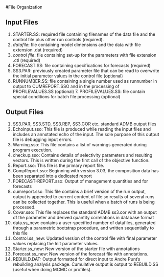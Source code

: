 #File Organization

## Input Files

1. STARTER.SS:  required file containing filenames of the data file and the control file plus other run controls (required).
2. *datafile*:  file containing model dimensions and the data with file extension .dat (required)
3. *control file*:  file containing set-up for the parameters with file extension .ctl (required)
4. FORECAST.SS:  file containing specifications for forecasts (required)
5. SS3.PAR:  previously created parameter file that can be read to overwrite the initial parameter values in the control file (optional)
6. RUNNUMBER.SS:  file containing a single number used as runnumber in output to CUMREPORT.SSO and in the processing of PROFILEVALUES.SS (optional) 7. PROFILEVALUES.SS:  file contain special conditions for batch file processing (optional)  

## Output Files
1. SS3.PAR, SS3.STD, SS3.REP, SS3.COR etc.  standard ADMB output files
2. Echoinput.sso:  This file is produced while reading the input files and includes an annotated echo of the input.  The sole purpose of this output file is debugging input errors.
3. Warning.sso:  This file contains a list of warnings generated during program execution.
4. checkup.sso:  Contains details of selectivity parameters and resulting vectors.  This is written during the first call of the objective function.
5. Report.sso:  This file is the primary report file.
6. CompReport.sso:  Beginning with version 3.03, the composition data has been separated into a dedicated report
7. FORECAST-REPORT.sso:  Output of management quantities and for forecasts
8. cumreport.sso:  This file contains a brief version of the run output, output is appended to current content of file so results of several runs can be collected together.  This is useful when a batch of runs is being processed.
9. Covar.sso:  This file replaces the standard ADMB ss3.cor with an output of the parameter and derived quantity correlations in database format
10. data.ss_new:  contains a user-specified number of datafiles, generated through a parametric bootstrap procedure, and written sequentially to this file
11. Control.ss_new:  Updated version of the control file with final parameter values replacing the Init parameter values.
12. Starter.ss_new:  New version of the starter file with annotations
13. Forecast.ss_new:  New version of the forecast file with annotations.
14. REBUILD.DAT:  Output formatted for direct input to Andre Punt’s rebuilding analysis package. Cumulative output is output to REBUILD.SS (useful when doing MCMC or profiles).
